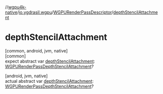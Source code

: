 //[wgpu4k-native](../../../index.md)/[io.ygdrasil.wgpu](../index.md)/[WGPURenderPassDescriptor](index.md)/[depthStencilAttachment](depth-stencil-attachment.md)

# depthStencilAttachment

[common, android, jvm, native]\
[common]\
expect abstract var [depthStencilAttachment](depth-stencil-attachment.md): [WGPURenderPassDepthStencilAttachment](../-w-g-p-u-render-pass-depth-stencil-attachment/index.md)?

[android, jvm, native]\
actual abstract var [depthStencilAttachment](depth-stencil-attachment.md): [WGPURenderPassDepthStencilAttachment](../-w-g-p-u-render-pass-depth-stencil-attachment/index.md)?